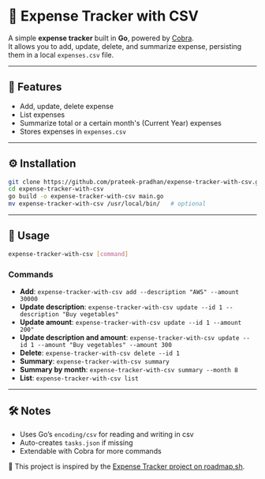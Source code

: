 # 📝 Expense Tracker with CSV

A simple **expense tracker** built in **Go**, powered by [Cobra](https://github.com/spf13/cobra).  
It allows you to add, update, delete, and summarize expense, persisting them in a local `expenses.csv` file.  

---

## 🚀 Features
- Add, update, delete expense
- List expenses
- Summarize total or a certain month's (Current Year) expenses 
- Stores expenses in `expenses.csv`

---

## ⚙️ Installation

```bash
git clone https://github.com/prateek-pradhan/expense-tracker-with-csv.git
cd expense-tracker-with-csv
go build -o expense-tracker-with-csv main.go
mv expense-tracker-with-csv /usr/local/bin/   # optional
```

---

## 📌 Usage

```bash
expense-tracker-with-csv [command]
```

### Commands

- **Add**: `expense-tracker-with-csv add --description "AWS" --amount 30000 `  
- **Update description**: `expense-tracker-with-csv update --id 1 --description "Buy vegetables"`  
- **Update amount**: `expense-tracker-with-csv update --id 1 --amount 200"`  
- **Update description and amount**: `expense-tracker-with-csv update --id 1 --amount "Buy vegetables" --amount 300`  
- **Delete**: `expense-tracker-with-csv delete --id 1`  
- **Summary**: `expense-tracker-with-csv summary`  
- **Summary by month**: `expense-tracker-with-csv summary --month 8`  
- **List**: `expense-tracker-with-csv list`

---

## 🛠 Notes
- Uses Go’s `encoding/csv` for reading and writing in csv  
- Auto-creates `tasks.json` if missing  
- Extendable with Cobra for more commands  

📖 This project is inspired by the [Expense Tracker project on roadmap.sh](https://roadmap.sh/projects/expense-tracker).

